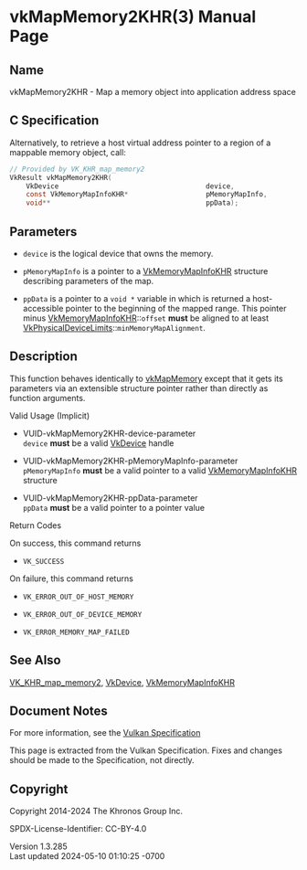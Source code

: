 # vkMapMemory2KHR(3) Manual Page

## Name

vkMapMemory2KHR - Map a memory object into application address space



## <a href="#_c_specification" class="anchor"></a>C Specification

Alternatively, to retrieve a host virtual address pointer to a region of
a mappable memory object, call:

``` c
// Provided by VK_KHR_map_memory2
VkResult vkMapMemory2KHR(
    VkDevice                                    device,
    const VkMemoryMapInfoKHR*                   pMemoryMapInfo,
    void**                                      ppData);
```

## <a href="#_parameters" class="anchor"></a>Parameters

- `device` is the logical device that owns the memory.

- `pMemoryMapInfo` is a pointer to a
  [VkMemoryMapInfoKHR](https://registry.khronos.org/vulkan/specs/1.3-extensions/man/html/VkMemoryMapInfoKHR.html) structure describing
  parameters of the map.

- `ppData` is a pointer to a `void *` variable in which is returned a
  host-accessible pointer to the beginning of the mapped range. This
  pointer minus [VkMemoryMapInfoKHR](https://registry.khronos.org/vulkan/specs/1.3-extensions/man/html/VkMemoryMapInfoKHR.html)::`offset`
  **must** be aligned to at least
  [VkPhysicalDeviceLimits](https://registry.khronos.org/vulkan/specs/1.3-extensions/man/html/VkPhysicalDeviceLimits.html)::`minMemoryMapAlignment`.

## <a href="#_description" class="anchor"></a>Description

This function behaves identically to [vkMapMemory](https://registry.khronos.org/vulkan/specs/1.3-extensions/man/html/vkMapMemory.html)
except that it gets its parameters via an extensible structure pointer
rather than directly as function arguments.

Valid Usage (Implicit)

- <a href="#VUID-vkMapMemory2KHR-device-parameter"
  id="VUID-vkMapMemory2KHR-device-parameter"></a>
  VUID-vkMapMemory2KHR-device-parameter  
  `device` **must** be a valid [VkDevice](https://registry.khronos.org/vulkan/specs/1.3-extensions/man/html/VkDevice.html) handle

- <a href="#VUID-vkMapMemory2KHR-pMemoryMapInfo-parameter"
  id="VUID-vkMapMemory2KHR-pMemoryMapInfo-parameter"></a>
  VUID-vkMapMemory2KHR-pMemoryMapInfo-parameter  
  `pMemoryMapInfo` **must** be a valid pointer to a valid
  [VkMemoryMapInfoKHR](https://registry.khronos.org/vulkan/specs/1.3-extensions/man/html/VkMemoryMapInfoKHR.html) structure

- <a href="#VUID-vkMapMemory2KHR-ppData-parameter"
  id="VUID-vkMapMemory2KHR-ppData-parameter"></a>
  VUID-vkMapMemory2KHR-ppData-parameter  
  `ppData` **must** be a valid pointer to a pointer value

Return Codes

On success, this command returns  
- `VK_SUCCESS`

On failure, this command returns  
- `VK_ERROR_OUT_OF_HOST_MEMORY`

- `VK_ERROR_OUT_OF_DEVICE_MEMORY`

- `VK_ERROR_MEMORY_MAP_FAILED`

## <a href="#_see_also" class="anchor"></a>See Also

[VK_KHR_map_memory2](https://registry.khronos.org/vulkan/specs/1.3-extensions/man/html/VK_KHR_map_memory2.html),
[VkDevice](https://registry.khronos.org/vulkan/specs/1.3-extensions/man/html/VkDevice.html), [VkMemoryMapInfoKHR](https://registry.khronos.org/vulkan/specs/1.3-extensions/man/html/VkMemoryMapInfoKHR.html)

## <a href="#_document_notes" class="anchor"></a>Document Notes

For more information, see the <a
href="https://registry.khronos.org/vulkan/specs/1.3-extensions/html/vkspec.html#vkMapMemory2KHR"
target="_blank" rel="noopener">Vulkan Specification</a>

This page is extracted from the Vulkan Specification. Fixes and changes
should be made to the Specification, not directly.

## <a href="#_copyright" class="anchor"></a>Copyright

Copyright 2014-2024 The Khronos Group Inc.

SPDX-License-Identifier: CC-BY-4.0

Version 1.3.285  
Last updated 2024-05-10 01:10:25 -0700
